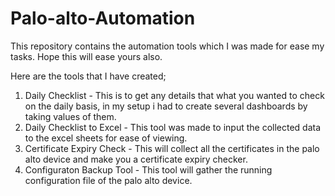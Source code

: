 # Palo-alto-Automation
This repository contains the automation tools which I was made for ease my tasks. Hope this will ease yours also.

Here are the tools that I have created;
1. Daily Checklist - This is to get any details that what you wanted to check on the daily basis, in my setup i had to create several dashboards by taking values of them.
2. Daily Checklist to Excel - This tool was made to input the collected data to the excel sheets for ease of viewing.
3. Certificate Expiry Check - This will collect all the certificates in the palo alto device and make you a certificate expiry checker.
4. Configuraton Backup Tool - This tool will gather the running configuration file of the palo alto device. 
